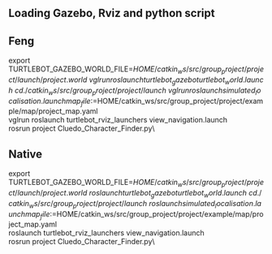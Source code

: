 ## Loading Gazebo, Rviz and python script


## Feng
export TURTLEBOT_GAZEBO_WORLD_FILE=$HOME/catkin_ws/src/group_project/project/launch/project.world\
vglrun roslaunch turtlebot_gazebo turtlebot_world.launch\
cd ./catkin_ws/src/group_project/project/launch\
vglrun roslaunch simulated_localisation.launch map_file:=$HOME/catkin_ws/src/group_project/project/example/map/project_map.yaml\
vglrun roslaunch turtlebot_rviz_launchers view_navigation.launch\
rosrun project Cluedo_Character_Finder.py\


## Native
export TURTLEBOT_GAZEBO_WORLD_FILE=$HOME/catkin_ws/src/group_project/project/launch/project.world\
roslaunch turtlebot_gazebo turtlebot_world.launch\
cd ./catkin_ws/src/group_project/project/launch\
roslaunch simulated_localisation.launch map_file:=$HOME/catkin_ws/src/group_project/project/example/map/project_map.yaml\
roslaunch turtlebot_rviz_launchers view_navigation.launch\
rosrun project Cluedo_Character_Finder.py\
